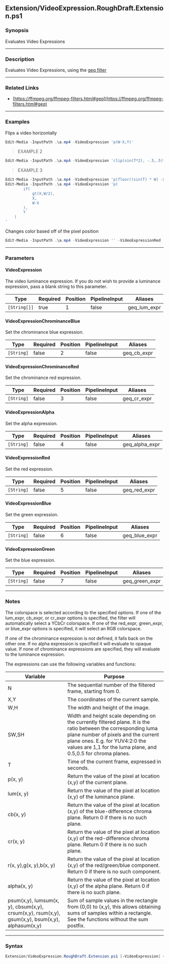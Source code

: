 Extension/VideoExpression.RoughDraft.Extension.ps1
--------------------------------------------------

### Synopsis
Evaluates Video Expressions

---

### Description

Evaluates Video Expressions, using the [geq filter](https://ffmpeg.org/ffmpeg-filters.html#geq)

---

### Related Links
* [https://ffmpeg.org/ffmpeg-filters.html#geq](https://ffmpeg.org/ffmpeg-filters.html#geq)

---

### Examples
Flips a video horizontally

```PowerShell
Edit-Media -InputPath .\a.mp4 -VideoExpression 'p(W-X,Y)'
```
> EXAMPLE 2

```PowerShell
Edit-Media -InputPath .\a.mp4 -VideoExpression 'clip(sin(T*2), -.5,.5)*p(X,Y)'
```
> EXAMPLE 3

```PowerShell
Edit-Media -InputPath .\a.mp4 -VideoExpression 'p(floor((sin(T) * W) -X),Y)'
Edit-Media -InputPath .\a.mp4 -VideoExpression 'p(        
        if(
            gt(X,W/2),
            X,
            W-X
        ),
        Y
    )
'
```
Changes color based off of the pixel position

```PowerShell
Edit-Media -InputPath .\a.mp4 -VideoExpression '' -VideoExpressionRed '(X*Y)/(W*H)*r(X,Y)' -VideoExpressionGreen '(1-X/W)*g(X,Y)' -VideoExpressionBlue '(H-Y)/H*b(X,Y)' -Verbose
```

---

### Parameters
#### **VideoExpression**
The video luminance expression.
If you do not wish to provide a luminance expression, pass a blank string to this parameter.

|Type        |Required|Position|PipelineInput|Aliases     |
|------------|--------|--------|-------------|------------|
|`[String[]]`|true    |1       |false        |geq_lum_expr|

#### **VideoExpressionChrominanceBlue**
Set the chrominance blue expression.

|Type      |Required|Position|PipelineInput|Aliases    |
|----------|--------|--------|-------------|-----------|
|`[String]`|false   |2       |false        |geq_cb_expr|

#### **VideoExpressionChrominanceRed**
Set the chrominance red expression.

|Type      |Required|Position|PipelineInput|Aliases    |
|----------|--------|--------|-------------|-----------|
|`[String]`|false   |3       |false        |geq_cr_expr|

#### **VideoExpressionAlpha**
Set the alpha expression.

|Type      |Required|Position|PipelineInput|Aliases       |
|----------|--------|--------|-------------|--------------|
|`[String]`|false   |4       |false        |geq_alpha_expr|

#### **VideoExpressionRed**
Set the red expression.

|Type      |Required|Position|PipelineInput|Aliases     |
|----------|--------|--------|-------------|------------|
|`[String]`|false   |5       |false        |geq_red_expr|

#### **VideoExpressionBlue**
Set the green expression.

|Type      |Required|Position|PipelineInput|Aliases      |
|----------|--------|--------|-------------|-------------|
|`[String]`|false   |6       |false        |geq_blue_expr|

#### **VideoExpressionGreen**
Set the blue expression.

|Type      |Required|Position|PipelineInput|Aliases       |
|----------|--------|--------|-------------|--------------|
|`[String]`|false   |7       |false        |geq_green_expr|

---

### Notes
The colorspace is selected according to the specified options. If one of the lum_expr, cb_expr, or cr_expr options is specified, the filter will automatically select a YCbCr colorspace. If one of the red_expr, green_expr, or blue_expr options is specified, it will select an RGB colorspace.

If one of the chrominance expression is not defined, it falls back on the other one. If no alpha expression is specified it will evaluate to opaque value. If none of chrominance expressions are specified, they will evaluate to the luminance expression.

The expressions can use the following variables and functions:

|Variable|Purpose|
|--------|-------|
|N       |The sequential number of the filtered frame, starting from 0.|
|X,Y     |The coordinates of the current sample.|    
|W,H     |The width and height of the image.|    
|SW,SH   |Width and height scale depending on the currently filtered plane. It is the ratio between the corresponding luma plane number of pixels and the current plane ones. E.g. for YUV4:2:0 the values are 1,1 for the luma plane, and 0.5,0.5 for chroma planes.|
|T       |Time of the current frame, expressed in seconds.|
|p(x, y) |Return the value of the pixel at location (x,y) of the current plane.|
|lum(x, y)|Return the value of the pixel at location (x,y) of the luminance plane.|
|cb(x, y)|Return the value of the pixel at location (x,y) of the blue-difference chroma plane. Return 0 if there is no such plane.|
|cr(x, y)|Return the value of the pixel at location (x,y) of the red-difference chroma plane. Return 0 if there is no such plane.|
|r(x, y),g(x, y),b(x, y)|Return the value of the pixel at location (x,y) of the red/green/blue component. Return 0 if there is no such component.
|alpha(x, y)|Return the value of the pixel at location (x,y) of the alpha plane. Return 0 if there is no such plane.|
|psum(x,y), lumsum(x, y), cbsum(x,y), crsum(x,y), rsum(x,y), gsum(x,y), bsum(x,y), alphasum(x,y)|Sum of sample values in the rectangle from (0,0) to (x,y), this allows obtaining sums of samples within a rectangle. See the functions without the sum postfix.|

---

### Syntax
```PowerShell
Extension/VideoExpression.RoughDraft.Extension.ps1 [-VideoExpression] <String[]> [[-VideoExpressionChrominanceBlue] <String>] [[-VideoExpressionChrominanceRed] <String>] [[-VideoExpressionAlpha] <String>] [[-VideoExpressionRed] <String>] [[-VideoExpressionBlue] <String>] [[-VideoExpressionGreen] <String>] [<CommonParameters>]
```
